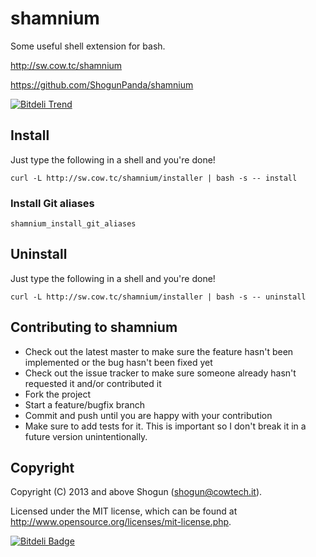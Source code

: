 # shamnium

Some useful shell extension for bash.

http://sw.cow.tc/shamnium

https://github.com/ShogunPanda/shamnium

[![Bitdeli Trend](https://d2weczhvl823v0.cloudfront.net/ShogunPanda/shamnium/trend.png)](https://bitdeli.com/free "Bitdeli Badge")

## Install

Just type the following in a shell and you're done!

`curl -L http://sw.cow.tc/shamnium/installer | bash -s -- install`

### Install Git aliases

`shamnium_install_git_aliases`

## Uninstall

Just type the following in a shell and you're done!

`curl -L http://sw.cow.tc/shamnium/installer | bash -s -- uninstall`

## Contributing to shamnium
 
* Check out the latest master to make sure the feature hasn't been implemented or the bug hasn't been fixed yet
* Check out the issue tracker to make sure someone already hasn't requested it and/or contributed it
* Fork the project
* Start a feature/bugfix branch
* Commit and push until you are happy with your contribution
* Make sure to add tests for it. This is important so I don't break it in a future version unintentionally.

## Copyright

Copyright (C) 2013 and above Shogun (shogun@cowtech.it).

Licensed under the MIT license, which can be found at http://www.opensource.org/licenses/mit-license.php.


[![Bitdeli Badge](https://d2weczhvl823v0.cloudfront.net/ShogunPanda/shamnium/trend.png)](https://bitdeli.com/free "Bitdeli Badge")

